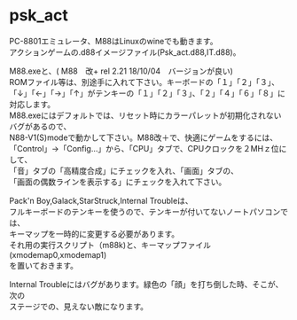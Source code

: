 # psk_act

PC-8801エミュレータ、M88はLinuxのwineでも動きます。  
アクションゲームの.d88イメージファイル(Psk_act.d88,IT.d88)。  

M88.exeと、( M88　改+ rel 2.21 18/10/04　バージョンが良い)  
ROMファイル等は、別途手に入れて下さい。キーボードの「１」「２」「３」、  
「↓」「←」「→」「↑」がテンキーの「１」「２」「３」、「２」「４」「６」「８」に対応します。  
M88.exeにはデフォルトでは、リセット時にカラーパレットが初期化されないバグがあるので、  
N88-V1(S)modeで動かして下さい。M88改＋で、快適にゲームをするには、  
「Control」→「Config...」から、「CPU」タブで、CPUクロックを２MHｚ位にして、  
「音」タブの「高精度合成」にチェックを入れ、「画面」タブの、  
「画面の偶数ラインを表示する」にチェックを入れて下さい。  

Pack'n Boy,Galack,StarStruck,Internal Troubleは、  
フルキーボードのテンキーを使うので、テンキーが付いてないノートパソコンでは、  
キーマップを一時的に変更する必要があります。  
それ用の実行スクリプト（m88k)と、キーマップファイル(xmodemap0,xmodemap1)  
を置いておきます。

Internal Troubleにはバグがあります。緑色の「顔」を打ち倒した時、そこが、次の  
ステージでの、見えない敵になります。
